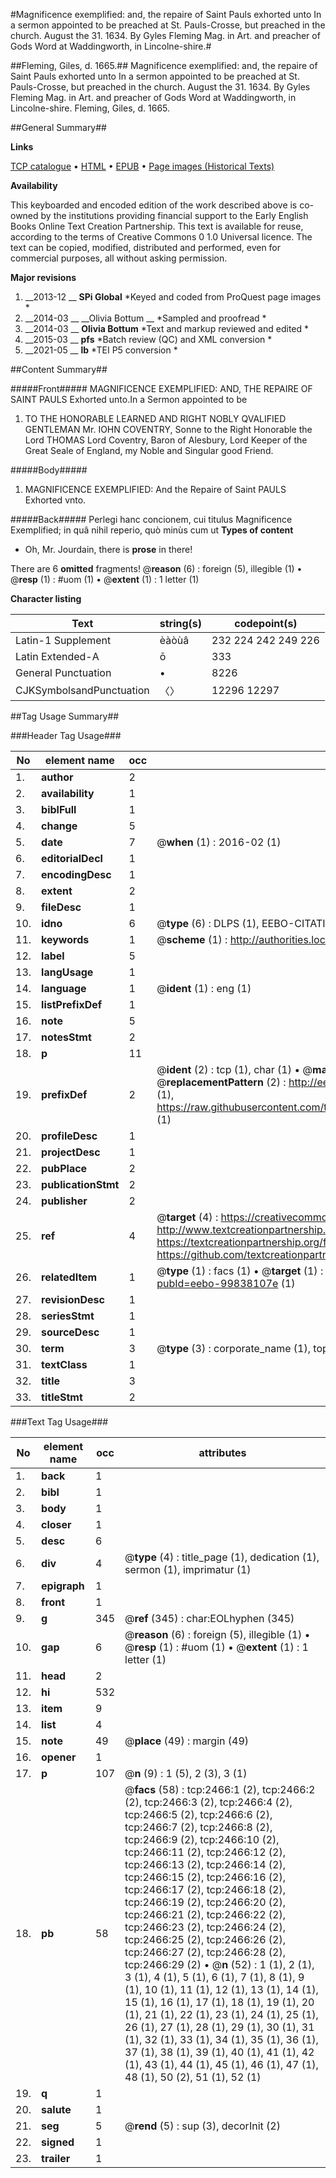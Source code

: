 #Magnificence exemplified: and, the repaire of Saint Pauls exhorted unto In a sermon appointed to be preached at St. Pauls-Crosse, but preached in the church. August the 31. 1634. By Gyles Fleming Mag. in Art. and preacher of Gods Word at Waddingworth, in Lincolne-shire.#

##Fleming, Giles, d. 1665.##
Magnificence exemplified: and, the repaire of Saint Pauls exhorted unto In a sermon appointed to be preached at St. Pauls-Crosse, but preached in the church. August the 31. 1634. By Gyles Fleming Mag. in Art. and preacher of Gods Word at Waddingworth, in Lincolne-shire.
Fleming, Giles, d. 1665.

##General Summary##

**Links**

[TCP catalogue](http://www.ota.ox.ac.uk/tcp/)  • 
[HTML](http://tei.it.ox.ac.uk/tcp/Texts-HTML/free/A00/A00944.html)  • 
[EPUB](http://tei.it.ox.ac.uk/tcp/Texts-EPUB/free/A00/A00944.epub) • 
[Page images (Historical Texts)](https://historicaltexts.jisc.ac.uk/eebo-99838107e)

**Availability**

This keyboarded and encoded edition of the work described above is co-owned by the
    institutions providing financial support to the Early English Books Online Text Creation
    Partnership. This text is available for reuse, according to the terms of  Creative Commons 0 1.0 Universal
    licence. The text can be copied, modified, distributed and performed, even for commercial
    purposes, all without asking permission.

**Major revisions**

1. __2013-12 __ __SPi Global__ *Keyed and coded from ProQuest page images *
1. __2014-03 __ __Olivia Bottum __ *Sampled and proofread *
1. __2014-03 __ __Olivia Bottum__ *Text and markup reviewed and edited *
1. __2015-03 __ __pfs__ *Batch review (QC) and XML conversion *
1. __2021-05 __ __lb__ *TEI P5 conversion *

##Content Summary##

#####Front#####
MAGNIFICENCE EXEMPLIFIED: AND, THE REPAIRE OF SAINT PAULS Exhorted unto.In a Sermon appointed to be 
1. TO THE HONORABLE LEARNED AND RIGHT NOBLY QVALIFIED GENTLEMAN Mr. IOHN COVENTRY, Sonne to the Right Honorable the Lord THOMAS Lord Coventry, Baron of Alesbury, Lord Keeper of the Great Seale of England, my Noble and Singular good Friend.

#####Body#####

1. MAGNIFICENCE EXEMPLIFIED: And the Repaire of Saint PAULS Exhorted vnto.

#####Back#####
Perlegi hanc concionem, cui titulus Magnificence Exemplified; in quâ nihil reperio, quò minùs cum ut
**Types of content**

  * Oh, Mr. Jourdain, there is **prose** in there!

There are 6 **omitted** fragments! 
 @__reason__ (6) : foreign (5), illegible (1)  •  @__resp__ (1) : #uom (1)  •  @__extent__ (1) : 1 letter (1)

**Character listing**


|Text|string(s)|codepoint(s)|
|---|---|---|
|Latin-1 Supplement|èàòùâ|232 224 242 249 226|
|Latin Extended-A|ō|333|
|General Punctuation|•|8226|
|CJKSymbolsandPunctuation|〈〉|12296 12297|

##Tag Usage Summary##

###Header Tag Usage###

|No|element name|occ|attributes|
|---|---|---|---|
|1.|__author__|2||
|2.|__availability__|1||
|3.|__biblFull__|1||
|4.|__change__|5||
|5.|__date__|7| @__when__ (1) : 2016-02 (1)|
|6.|__editorialDecl__|1||
|7.|__encodingDesc__|1||
|8.|__extent__|2||
|9.|__fileDesc__|1||
|10.|__idno__|6| @__type__ (6) : DLPS (1), EEBO-CITATION (1), VID (1), EEBO-PROQUEST (1), STC (2)|
|11.|__keywords__|1| @__scheme__ (1) : http://authorities.loc.gov/ (1)|
|12.|__label__|5||
|13.|__langUsage__|1||
|14.|__language__|1| @__ident__ (1) : eng (1)|
|15.|__listPrefixDef__|1||
|16.|__note__|5||
|17.|__notesStmt__|2||
|18.|__p__|11||
|19.|__prefixDef__|2| @__ident__ (2) : tcp (1), char (1)  •  @__matchPattern__ (2) : ([0-9\-]+):([0-9IVX]+) (1), (.+) (1)  •  @__replacementPattern__ (2) : http://eebo.chadwyck.com/downloadtiff?vid=$1&page=$2 (1), https://raw.githubusercontent.com/textcreationpartnership/Texts/master/tcpchars.xml#$1 (1)|
|20.|__profileDesc__|1||
|21.|__projectDesc__|1||
|22.|__pubPlace__|2||
|23.|__publicationStmt__|2||
|24.|__publisher__|2||
|25.|__ref__|4| @__target__ (4) : https://creativecommons.org/publicdomain/zero/1.0/ (1), http://www.textcreationpartnership.org/docs/. (1), https://textcreationpartnership.org/faq/#faq05 (1), https://github.com/textcreationpartnership (1)|
|26.|__relatedItem__|1| @__type__ (1) : facs (1)  •  @__target__ (1) : https://data.historicaltexts.jisc.ac.uk/view?pubId=eebo-99838107e (1)|
|27.|__revisionDesc__|1||
|28.|__seriesStmt__|1||
|29.|__sourceDesc__|1||
|30.|__term__|3| @__type__ (3) : corporate_name (1), topical_term (2)|
|31.|__textClass__|1||
|32.|__title__|3||
|33.|__titleStmt__|2||


###Text Tag Usage###

|No|element name|occ|attributes|
|---|---|---|---|
|1.|__back__|1||
|2.|__bibl__|1||
|3.|__body__|1||
|4.|__closer__|1||
|5.|__desc__|6||
|6.|__div__|4| @__type__ (4) : title_page (1), dedication (1), sermon (1), imprimatur (1)|
|7.|__epigraph__|1||
|8.|__front__|1||
|9.|__g__|345| @__ref__ (345) : char:EOLhyphen (345)|
|10.|__gap__|6| @__reason__ (6) : foreign (5), illegible (1)  •  @__resp__ (1) : #uom (1)  •  @__extent__ (1) : 1 letter (1)|
|11.|__head__|2||
|12.|__hi__|532||
|13.|__item__|9||
|14.|__list__|4||
|15.|__note__|49| @__place__ (49) : margin (49)|
|16.|__opener__|1||
|17.|__p__|107| @__n__ (9) : 1 (5), 2 (3), 3 (1)|
|18.|__pb__|58| @__facs__ (58) : tcp:2466:1 (2), tcp:2466:2 (2), tcp:2466:3 (2), tcp:2466:4 (2), tcp:2466:5 (2), tcp:2466:6 (2), tcp:2466:7 (2), tcp:2466:8 (2), tcp:2466:9 (2), tcp:2466:10 (2), tcp:2466:11 (2), tcp:2466:12 (2), tcp:2466:13 (2), tcp:2466:14 (2), tcp:2466:15 (2), tcp:2466:16 (2), tcp:2466:17 (2), tcp:2466:18 (2), tcp:2466:19 (2), tcp:2466:20 (2), tcp:2466:21 (2), tcp:2466:22 (2), tcp:2466:23 (2), tcp:2466:24 (2), tcp:2466:25 (2), tcp:2466:26 (2), tcp:2466:27 (2), tcp:2466:28 (2), tcp:2466:29 (2)  •  @__n__ (52) : 1 (1), 2 (1), 3 (1), 4 (1), 5 (1), 6 (1), 7 (1), 8 (1), 9 (1), 10 (1), 11 (1), 12 (1), 13 (1), 14 (1), 15 (1), 16 (1), 17 (1), 18 (1), 19 (1), 20 (1), 21 (1), 22 (1), 23 (1), 24 (1), 25 (1), 26 (1), 27 (1), 28 (1), 29 (1), 30 (1), 31 (1), 32 (1), 33 (1), 34 (1), 35 (1), 36 (1), 37 (1), 38 (1), 39 (1), 40 (1), 41 (1), 42 (1), 43 (1), 44 (1), 45 (1), 46 (1), 47 (1), 48 (1), 50 (2), 51 (1), 52 (1)|
|19.|__q__|1||
|20.|__salute__|1||
|21.|__seg__|5| @__rend__ (5) : sup (3), decorInit (2)|
|22.|__signed__|1||
|23.|__trailer__|1||
